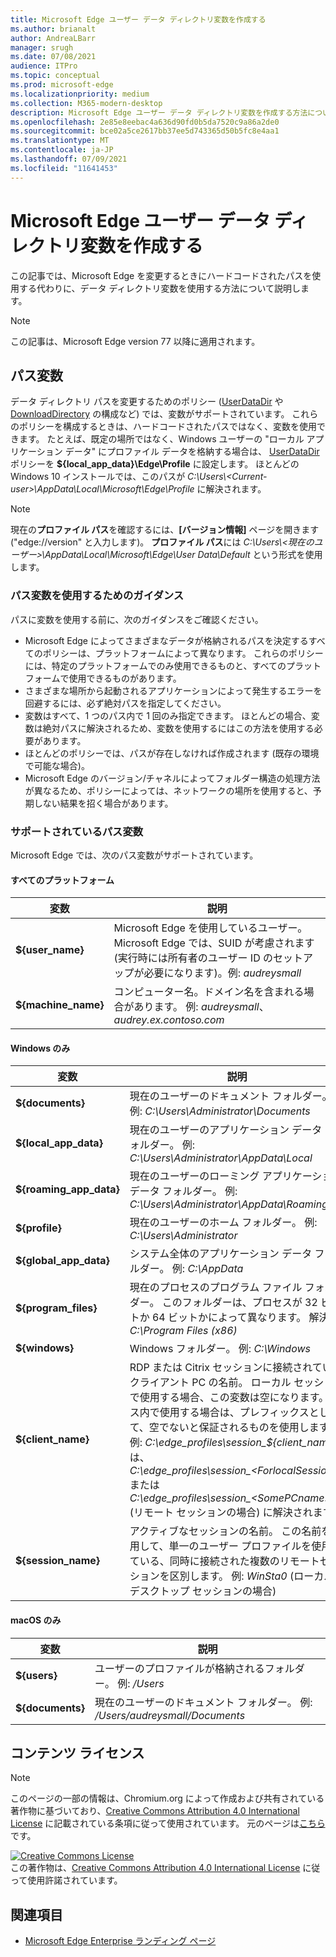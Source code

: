 ```yaml
---
title: Microsoft Edge ユーザー データ ディレクトリ変数を作成する
ms.author: brianalt
author: AndreaLBarr
manager: srugh
ms.date: 07/08/2021
audience: ITPro
ms.topic: conceptual
ms.prod: microsoft-edge
ms.localizationpriority: medium
ms.collection: M365-modern-desktop
description: Microsoft Edge ユーザー データ ディレクトリ変数を作成する方法について説明します
ms.openlocfilehash: 2e85e8eebac4a636d90fd0b5da7520c9a86a2de0
ms.sourcegitcommit: bce02a5ce2617bb37ee5d743365d50b5fc8e4aa1
ms.translationtype: MT
ms.contentlocale: ja-JP
ms.lasthandoff: 07/09/2021
ms.locfileid: "11641453"
---
```

# <a name="create-microsoft-edge-user-data-directory-variables"></a>Microsoft Edge ユーザー データ ディレクトリ変数を作成する

この記事では、Microsoft Edge を変更するときにハードコードされたパスを使用する代わりに、データ ディレクトリ変数を使用する方法について説明します。

>[!NOTE]
>この記事は、Microsoft Edge version 77 以降に適用されます。
## <a name="path-variables"></a>パス変数

データ ディレクトリ パスを変更するためのポリシー ([UserDataDir](microsoft-edge-policies.md#userdatadir) や [DownloadDirectory](microsoft-edge-policies.md#downloaddirectory) の構成など) では、変数がサポートされています。 これらのポリシーを構成するときは、ハードコードされたパスではなく、変数を使用できます。 たとえば、既定の場所ではなく、Windows ユーザーの "ローカル アプリケーション データ" にプロファイル データを格納する場合は、 [UserDataDir](microsoft-edge-policies.md#userdatadir) ポリシーを **${local_app_data}\Edge\Profile** に設定します。 ほとんどの Windows 10 インストールでは、このパスが *C:\Users\\&lt;Current-user&gt;\AppData\Local\Microsoft\Edge\Profile* に解決されます。

>[!NOTE]
>現在の**プロファイル パス**を確認するには、**[バージョン情報]** ページを開きます ("edge://version" と入力します)。 **プロファイル パス**には *C:\Users\\&lt;現在のユーザー&gt;\AppData\Local\Microsoft\Edge\User Data\Default* という形式を使用します。

### <a name="guidance-for-using-path-variables"></a>パス変数を使用するためのガイダンス

パスに変数を使用する前に、次のガイダンスをご確認ください。

- Microsoft Edge によってさまざまなデータが格納されるパスを決定するすべてのポリシーは、プラットフォームによって異なります。 これらのポリシーには、特定のプラットフォームでのみ使用できるものと、すべてのプラットフォームで使用できるものがあります。
- さまざまな場所から起動されるアプリケーションによって発生するエラーを回避するには、必ず絶対パスを指定してください。
- 変数はすべて、1 つのパス内で 1 回のみ指定できます。 ほとんどの場合、変数は絶対パスに解決されるため、変数を使用するにはこの方法を使用する必要があります。
- ほとんどのポリシーでは、パスが存在しなければ作成されます (既存の環境で可能な場合)。
- Microsoft Edge のバージョン/チャネルによってフォルダー構造の処理方法が異なるため、ポリシーによっては、ネットワークの場所を使用すると、予期しない結果を招く場合があります。

### <a name="supported-path-variables"></a>サポートされているパス変数

Microsoft Edge では、次のパス変数がサポートされています。

#### <a name="all-platforms"></a>すべてのプラットフォーム

| 変数 | 説明 |
| --- | --- |
| **${user_name}** | Microsoft Edge を使用しているユーザー。 Microsoft Edge では、SUID が考慮されます (実行時には所有者のユーザー ID のセットアップが必要になります)。例: *audreysmall* |
| **${machine_name}** | コンピューター名。ドメイン名を含まれる場合があります。 例: *audreysmall*、*audrey.ex.contoso.com* |

#### <a name="windows-only"></a>Windows のみ

| 変数 | 説明 |
| --- | --- |
| **${documents}** | 現在のユーザーのドキュメント フォルダー。 例: *C:\Users\Administrator\Documents* |
|**${local_app_data}** | 現在のユーザーのアプリケーション データ フォルダー。 例: *C:\Users\Administrator\AppData\Local* |
|**${roaming_app_data}** | 現在のユーザーのローミング アプリケーション データ フォルダー。 例: *C:\Users\Administrator\AppData\Roaming* |
| **${profile}** | 現在のユーザーのホーム フォルダー。 例: *C:\Users\Administrator* |
| **${global_app_data}** | システム全体のアプリケーション データ フォルダー。 例: *C:\AppData* |
| **${program_files}** | 現在のプロセスのプログラム ファイル フォルダー。 このフォルダーは、プロセスが 32 ビットか 64 ビットかによって異なります。 解決例: *C:\Program Files (x86)* |
| **${windows}** | Windows フォルダー。 例: *C:\Windows* |
| **${client_name}** | RDP または Citrix セッションに接続されているクライアント PC の名前。 ローカル セッションで使用する場合、この変数は空になります。 パス内で使用する場合は、プレフィックスとして、空でないと保証されるものを使用します。 例: *C:\edge_profiles\session_${client_name}* は、*C:\edge_profiles\session_&lt;ForlocalSessions&gt;* または *C:\edge_profiles\session_&lt;SomePCname&gt;* (リモート セッションの場合) に解決されます。 |
| **${session_name}** | アクティブなセッションの名前。 この名前を使用して、単一のユーザー プロファイルを使用している、同時に接続された複数のリモートセッションを区別します。 例: *WinSta0* (ローカル デスクトップ セッションの場合) |

#### <a name="macos-only"></a>macOS のみ

| 変数 | 説明 |
| --- | --- |
| **${users}** | ユーザーのプロファイルが格納されるフォルダー。 例: */Users* |
| **${documents}** | 現在のユーザーのドキュメント フォルダー。 例: */Users/audreysmall/Documents* |

## <a name="content-license"></a>コンテンツ ライセンス

>[!NOTE]
>このページの一部の情報は、Chromium.org によって作成および共有されている著作物に基づいており、[Creative Commons Attribution 4.0 International License](http://creativecommons.org/licenses/by/4.0/) に記載されている条項に従って使用されています。 元のページは[こちら](https://www.chromium.org/administrators/policy-list-3/user-data-directory-variables)です。
  
<a rel="license" href="http://creativecommons.org/licenses/by/4.0/"><img alt="Creative Commons License" style="border-width:0" src="https://i.creativecommons.org/l/by/4.0/88x31.png" /></a><br/>この著作物は、<a rel="license" href="http://creativecommons.org/licenses/by/4.0/">Creative Commons Attribution 4.0 International License</a> に従って使用許諾されています。
## <a name="see-also"></a>関連項目

- [Microsoft Edge Enterprise ランディング ページ](https://aka.ms/EdgeEnterprise)

